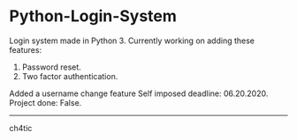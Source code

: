 # Python-Login-System

Login system made in Python 3.
Currently working on adding these features:
1. Password reset.
2. Two factor authentication.

Added a username change feature
Self imposed deadline: 06.20.2020.
Project done: False.

----------------------------

ch4tic

